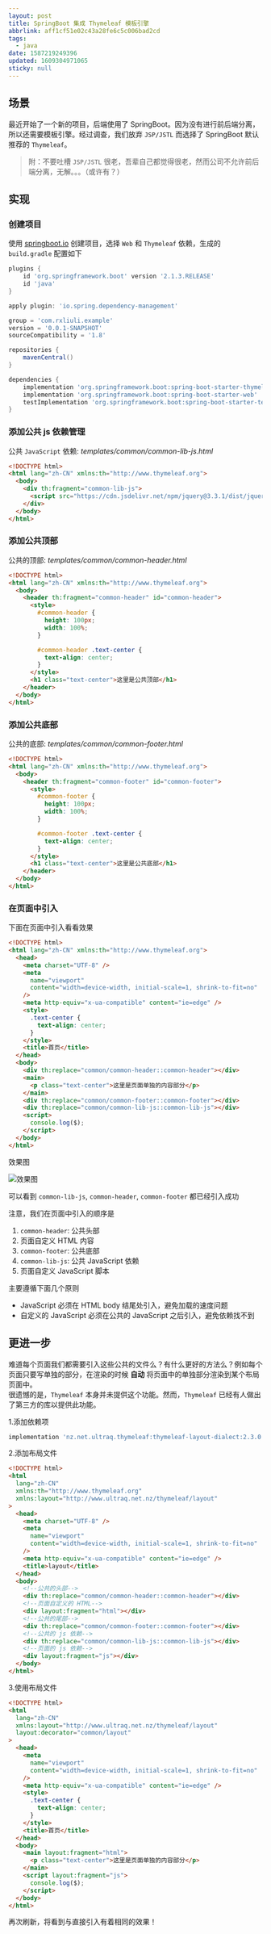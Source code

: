 ```yaml
---
layout: post
title: SpringBoot 集成 Thymeleaf 模板引擎
abbrlink: aff1cf51e02c43a28fe6c5c006bad2cd
tags:
  - java
date: 1587219249396
updated: 1609304971065
sticky: null
---
```


## 场景

最近开始了一个新的项目，后端使用了 SpringBoot。因为没有进行前后端分离，所以还需要模板引擎。经过调查，我们放弃 `JSP/JSTL` 而选择了 SpringBoot 默认推荐的 `Thymeleaf`。

> 附：不要吐槽 `JSP/JSTL` 很老，吾辈自己都觉得很老，然而公司不允许前后端分离，无解。。。（或许有？）

## 实现

### 创建项目

使用 [springboot.io](https://start.spring.io/) 创建项目，选择 `Web` 和 `Thymeleaf` 依赖，生成的 `build.gradle` 配置如下

```groovy
plugins {
    id 'org.springframework.boot' version '2.1.3.RELEASE'
    id 'java'
}

apply plugin: 'io.spring.dependency-management'

group = 'com.rxliuli.example'
version = '0.0.1-SNAPSHOT'
sourceCompatibility = '1.8'

repositories {
    mavenCentral()
}

dependencies {
    implementation 'org.springframework.boot:spring-boot-starter-thymeleaf'
    implementation 'org.springframework.boot:spring-boot-starter-web'
    testImplementation 'org.springframework.boot:spring-boot-starter-test'
}
```

### 添加公共 js 依赖管理

公共 `JavaScript` 依赖: _templates/common/common-lib-js.html_

```html
<!DOCTYPE html>
<html lang="zh-CN" xmlns:th="http://www.thymeleaf.org">
  <body>
    <div th:fragment="common-lib-js">
      <script src="https://cdn.jsdelivr.net/npm/jquery@3.3.1/dist/jquery.min.js"></script>
    </div>
  </body>
</html>
```

### 添加公共顶部

公共的顶部: _templates/common/common-header.html_

```html
<!DOCTYPE html>
<html lang="zh-CN" xmlns:th="http://www.thymeleaf.org">
  <body>
    <header th:fragment="common-header" id="common-header">
      <style>
        #common-header {
          height: 100px;
          width: 100%;
        }

        #common-header .text-center {
          text-align: center;
        }
      </style>
      <h1 class="text-center">这里是公共顶部</h1>
    </header>
  </body>
</html>
```

### 添加公共底部

公共的底部: _templates/common/common-footer.html_

```html
<!DOCTYPE html>
<html lang="zh-CN" xmlns:th="http://www.thymeleaf.org">
  <body>
    <header th:fragment="common-footer" id="common-footer">
      <style>
        #common-footer {
          height: 100px;
          width: 100%;
        }

        #common-footer .text-center {
          text-align: center;
        }
      </style>
      <h1 class="text-center">这里是公共底部</h1>
    </header>
  </body>
</html>
```

### 在页面中引入

下面在页面中引入看看效果

```html
<!DOCTYPE html>
<html lang="zh-CN" xmlns:th="http://www.thymeleaf.org">
  <head>
    <meta charset="UTF-8" />
    <meta
      name="viewport"
      content="width=device-width, initial-scale=1, shrink-to-fit=no"
    />
    <meta http-equiv="x-ua-compatible" content="ie=edge" />
    <style>
      .text-center {
        text-align: center;
      }
    </style>
    <title>首页</title>
  </head>
  <body>
    <div th:replace="common/common-header::common-header"></div>
    <main>
      <p class="text-center">这里是页面单独的内容部分</p>
    </main>
    <div th:replace="common/common-footer::common-footer"></div>
    <div th:replace="common/common-lib-js::common-lib-js"></div>
    <script>
      console.log($);
    </script>
  </body>
</html>
```

效果图

![效果图](https://img.rxliuli.com/20190309095422.png)

可以看到 `common-lib-js`, `common-header`, `common-footer` 都已经引入成功

注意，我们在页面中引入的顺序是

1.  `common-header`: 公共头部
1.  页面自定义 HTML 内容
1.  `common-footer`: 公共底部
1.  `common-lib-js`: 公共 JavaScript 依赖
1.  页面自定义 JavaScript 脚本

主要遵循下面几个原则

- JavaScript 必须在 HTML body 结尾处引入，避免加载的速度问题
- 自定义的 JavaScript 必须在公共的 JavaScript 之后引入，避免依赖找不到

## 更进一步

难道每个页面我们都需要引入这些公共的文件么？有什么更好的方法么？例如每个页面只要写单独的部分，在渲染的时候 **自动** 将页面中的单独部分渲染到某个布局页面中。\
很遗憾的是，`Thymeleaf` 本身并未提供这个功能。然而，`Thymeleaf` 已经有人做出了第三方的库以提供此功能。

1.添加依赖项

```groovy
implementation 'nz.net.ultraq.thymeleaf:thymeleaf-layout-dialect:2.3.0'
```

2.添加布局文件

```html
<!DOCTYPE html>
<html
  lang="zh-CN"
  xmlns:th="http://www.thymeleaf.org"
  xmlns:layout="http://www.ultraq.net.nz/thymeleaf/layout"
>
  <head>
    <meta charset="UTF-8" />
    <meta
      name="viewport"
      content="width=device-width, initial-scale=1, shrink-to-fit=no"
    />
    <meta http-equiv="x-ua-compatible" content="ie=edge" />
    <title>layout</title>
  </head>
  <body>
    <!--公共的头部-->
    <div th:replace="common/common-header::common-header"></div>
    <!--页面自定义的 HTML-->
    <div layout:fragment="html"></div>
    <!--公共的尾部-->
    <div th:replace="common/common-footer::common-footer"></div>
    <!--公共的 js 依赖-->
    <div th:replace="common/common-lib-js::common-lib-js"></div>
    <!--页面的 js 依赖-->
    <div layout:fragment="js"></div>
  </body>
</html>
```

3.使用布局文件

```html
<!DOCTYPE html>
<html
  lang="zh-CN"
  xmlns:layout="http://www.ultraq.net.nz/thymeleaf/layout"
  layout:decorator="common/layout"
>
  <head>
    <meta
      name="viewport"
      content="width=device-width, initial-scale=1, shrink-to-fit=no"
    />
    <meta http-equiv="x-ua-compatible" content="ie=edge" />
    <style>
      .text-center {
        text-align: center;
      }
    </style>
    <title>首页</title>
  </head>
  <body>
    <main layout:fragment="html">
      <p class="text-center">这里是页面单独的内容部分</p>
    </main>
    <script layout:fragment="js">
      console.log($);
    </script>
  </body>
</html>
```

再次刷新，将看到与直接引入有着相同的效果！
